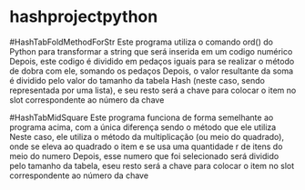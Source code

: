 # hashprojectpython

#HashTabFoldMethodForStr
Este programa utiliza o comando ord() do Python para transformar a string que será inserida em um codigo numérico
Depois, este codigo é dividido em pedaços iguais para se realizar o método de dobra com ele, somando os pedaços
Depois, o valor resultante da soma é dividido pelo valor do tamanho da tabela Hash (neste caso, sendo representada por uma lista),
e seu resto será a chave para colocar o item no slot correspondente ao número da chave

#HashTabMidSquare
Este programa funciona de forma semelhante ao programa acima, com a única diferença sendo o método que ele utiliza
Neste caso, ele utiliza o método da multiplicação (ou meio do quadrado), onde se eleva ao quadrado o item e se usa 
uma quantidade r de itens do meio do numero
Depois, esse numero que foi selecionado será dividido pelo tamanho da tabela, eseu resto será a chave para colocar o item no slot correspondente ao número da chave
